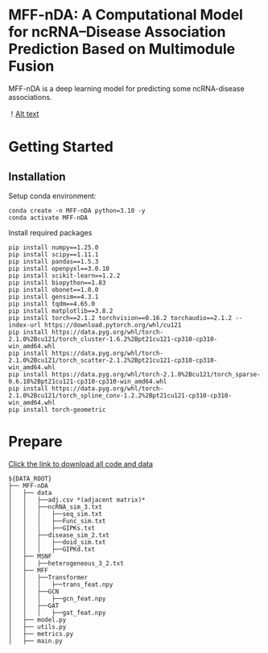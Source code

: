 # MFF-nDA: A Computational Model for ncRNA–Disease Association Prediction Based on Multimodule Fusion

MFF-nDA is a deep learning model for predicting some ncRNA-disease associations.

！[Alt text](figure/flowchart.jpg?raw=true "MFF-nDA pipeline")

# Getting Started

## Installation

Setup conda environment:
```
conda create -n MFF-nDA python=3.10 -y
conda activate MFF-nDA
```

Install required packages
```
pip install numpy==1.25.0
pip install scipy==1.11.1
pip install pandas==1.5.3
pip install openpyxl==3.0.10
pip install scikit-learn==1.2.2
pip install biopython==1.83
pip install obonet==1.0.0
pip install gensim==4.3.1
pip install tqdm==4.65.0
pip install matplotlib==3.8.2
pip install torch==2.1.2 torchvision==0.16.2 torchaudio==2.1.2 --index-url https://download.pytorch.org/whl/cu121
pip install https://data.pyg.org/whl/torch-2.1.0%2Bcu121/torch_cluster-1.6.2%2Bpt21cu121-cp310-cp310-win_amd64.whl
pip install https://data.pyg.org/whl/torch-2.1.0%2Bcu121/torch_scatter-2.1.2%2Bpt21cu121-cp310-cp310-win_amd64.whl
pip install https://data.pyg.org/whl/torch-2.1.0%2Bcu121/torch_sparse-0.6.18%2Bpt21cu121-cp310-cp310-win_amd64.whl
pip install https://data.pyg.org/whl/torch-2.1.0%2Bcu121/torch_spline_conv-1.2.2%2Bpt21cu121-cp310-cp310-win_amd64.whl
pip install torch-geometric
```

# Prepare

[Click the link to download all code and data](https://1drv.ms/f/c/9f80329bc8ba4280/EvM7tdJ9-KREsyrqcpm-vWgBPhddPQ4Ss1NoiKLUjjeqkg?e=T0eegm)

```
${DATA_ROOT}
├── MFF-nDA
│   ├── data
│   │   ├──adj.csv *(adjacent matrix)*
│   │   ├──ncRNA_sim_3.txt
│   │   │   ├──seq_sim.txt
│   │   │   ├──Func_sim.txt
│   │   │   ├──GIPKs.txt
│   │   ├──disease_sim_2.txt
│   │   │   ├──doid_sim.txt
│   │   │   ├──GIPKd.txt
│   ├── MSNF
│   │   ├──heterogeneous_3_2.txt
│   ├── MFF
│   │   ├──Transformer
│   │   │   ├──trans_feat.npy
│   │   ├──GCN
│   │   │   ├──gcn_feat.npy
│   │   ├──GAT
│   │   │   ├──gat_feat.npy
│   ├── model.py
│   ├── utils.py
│   ├── metrics.py
│   ├── main.py

```

